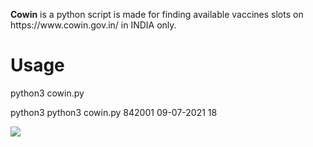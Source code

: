 <p><b>Cowin</b> is a python script is made for finding available vaccines slots on https://www.cowin.gov.in/ in INDIA only.</p>
<h1>Usage</h1>
<p>python3 cowin.py <pincode> <date> <age limit></p>
<p>python3 python3 cowin.py 842001 09-07-2021 18</p>
<img src="https://i.ibb.co/VxDrPCc/proof.png">
